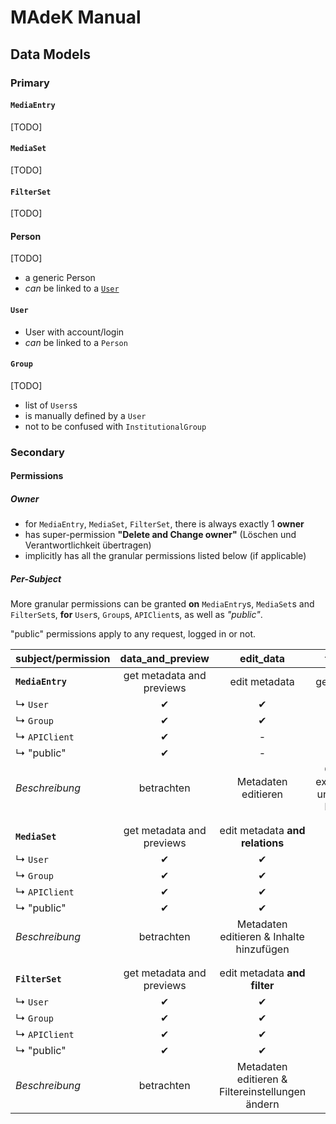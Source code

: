 # MAdeK Manual

## Data Models

### Primary

#### `MediaEntry`

[TODO]

#### `MediaSet`

[TODO]

#### `FilterSet`

[TODO]

#### Person

[TODO]

- a generic Person
- *can* be linked to a [`User`](#user)

#### `User`

- User with account/login
- *can* be linked to a `Person`

#### `Group`

[TODO]

- list of `Users`s
- is manually defined by a `User`
- not to be confused with `InstitutionalGroup`

### Secondary

#### Permissions

##### Owner

- for `MediaEntry`, `MediaSet`, `FilterSet`, there is always exactly 1 **owner**
- has super-permission **"Delete and Change owner"** (Löschen und Verantwortlichkeit übertragen)
- implicitly has all the granular permissions listed below (if applicable)

##### Per-Subject

More granular permissions can be granted 
**on** `MediaEntry`s, `MediaSet`s and `FilterSet`s,
**for** `User`s, `Group`s, `APIClient`s, as well as *"public"*.

"public" permissions apply to any request, logged in or not.


|subject/permission| data_and_preview          |  edit_data    |  fullsize     | edit_permissions |
|:---------------- |:-------------------------:|:-------------:|:-------------:|:----------------:|
| **`MediaEntry`** | get metadata and previews | edit metadata | get full size | edit permissions |
| ↳ `User`        |   ✔                       |   ✔           |   ✔           |   ✔             |
| ↳ `Group`       |   ✔                       |   ✔           |   ✔           |   -             |
| ↳ `APIClient`   |   ✔                       |   -           |   ✔           |   -              |
| ↳ "public"      |   ✔                       |   -           |   ✔           |   -              |
| *Beschreibung*   | betrachten | Metadaten editieren | Original exportieren und in PDF blättern | Zugriffsberechtigungen ändern |
| | | | | |
| | | | | |
| **`MediaSet`**   | get metadata and previews | edit metadata **and relations** | - | edit permissions |
| ↳ `User`        |   ✔                       |   ✔           |   -           |   ✔              |
| ↳ `Group`       |   ✔                       |   ✔           |   -           |   -              |
| ↳ `APIClient`   |   ✔                       |   ✔           |   -           |   -              |
| ↳ "public"      |   ✔                       |   ✔           |   -           |   -              |
| *Beschreibung*   | betrachten | Metadaten editieren & Inhalte hinzufügen| - | Zugriffsberechtigungen ändern |
| | | | | |
| | | | | |
| **`FilterSet`**   | get metadata and previews | edit metadata **and filter** | - | edit permissions |
| ↳ `User`        |   ✔                       |   ✔           |   -           |   ✔              |
| ↳ `Group`       |   ✔                       |   ✔           |   -           |   -              |
| ↳ `APIClient`   |   ✔                       |   ✔           |   -           |   -              |
| ↳ "public"      |   ✔                       |   ✔           |   -           |   -              |
| *Beschreibung*   | betrachten | Metadaten editieren & Filtereinstellungen ändern | - | Zugriffsberechtigungen ändern |

